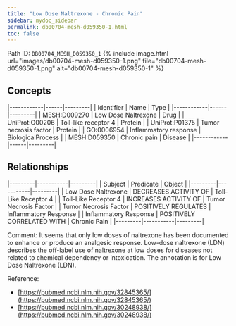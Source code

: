 ```yaml
---
title: "Low Dose Naltrexone - Chronic Pain"
sidebar: mydoc_sidebar
permalink: db00704-mesh-d059350-1.html
toc: false 
---
```



Path ID: `DB00704_MESH_D059350_1`
{% include image.html url="images/db00704-mesh-d059350-1.png" file="db00704-mesh-d059350-1.png" alt="db00704-mesh-d059350-1" %}

## Concepts

|------------|------|---------|
| Identifier | Name | Type    |
|------------|------|---------|
| MESH:D009270 | Low Dose Naltrexone | Drug |
| UniProt:O00206 | Toll-like receptor 4 | Protein |
| UniProt:P01375 | Tumor necrosis factor | Protein |
| GO:0006954 | Inflammatory response | BiologicalProcess |
| MESH:D059350 | Chronic pain | Disease |
|------------|------|---------|

## Relationships

|---------|-----------|---------|
| Subject | Predicate | Object  |
|---------|-----------|---------|
| Low Dose Naltrexone | DECREASES ACTIVITY OF | Toll-Like Receptor 4 |
| Toll-Like Receptor 4 | INCREASES ACTIVITY OF | Tumor Necrosis Factor |
| Tumor Necrosis Factor | POSITIVELY REGULATES | Inflammatory Response |
| Inflammatory Response | POSITIVELY CORRELATED WITH | Chronic Pain |
|---------|-----------|---------|

Comment: It seems that only low doses of naltrexone has been documented to enhance or produce an analgesic response. Low-dose naltrexone (LDN) describes the off-label use of naltrexone at low doses for diseases not related to chemical dependency or intoxication. The annotation is for Low Dose Naltrexone (LDN).

Reference: 
  - [https://pubmed.ncbi.nlm.nih.gov/32845365/](https://pubmed.ncbi.nlm.nih.gov/32845365/)
  - [https://pubmed.ncbi.nlm.nih.gov/30248938/](https://pubmed.ncbi.nlm.nih.gov/30248938/)
